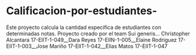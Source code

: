 # Calificacion-por-estudiantes-
Este proyecto calcula la cantidad especifica de estudiantes con determinadas notas. Proyecto creado por el team Sui generis... Christopher Alcantara 17-EIIT-1-049__Dara Reyes 17-EIIN-1-005__Elaine Rodriguez 17-EIIT-1-003__Jose Mariño 17-EIIT-1-042__Elias Matos 17-EIIT-1-047
